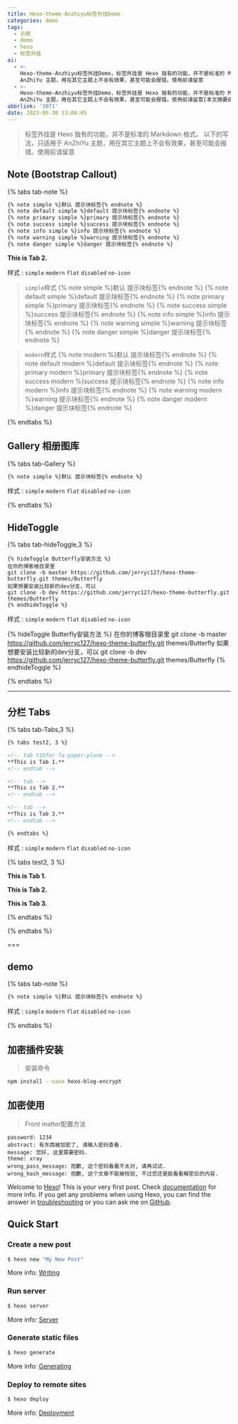 ```yaml
---
title: Hexo-theme-Anzhiyu标签外挂Demo
categories: demo
tags:
  - 示例
  - demo
  - hexo
  - 标签外挂
ai:
  - >-
    Hexo-theme-Anzhiyu标签外挂Demo，标签外挂是 Hexo 独有的功能，并不是标准的 Markdown 格式。 以下的写法，只适用于
    AnZhiYu 主题，用在其它主题上不会有效果，甚至可能会报错。使用前请留意
  - >-
    Hexo-theme-Anzhiyu标签外挂Demo，标签外挂是 Hexo 独有的功能，并不是标准的 Markdown 格式。 以下的写法，只适用于
    AnZhiYu 主题，用在其它主题上不会有效果，甚至可能会报错。使用前请留意[本文摘要由Geek-人工-ChatGPT智能生成。]
abbrlink: '3071'
date: 2023-05-30 13:04:05
---
```


> 标签外挂是 Hexo 独有的功能，并不是标准的 Markdown 格式。 以下的写法，只适用于 AnZhiYu 主题，用在其它主题上不会有效果，甚至可能会报错。使用前请留意

## Note (Bootstrap Callout)

{% tabs tab-note %}

<!-- tab 代码@far fa-paper-plane fa-fw fa-sm -->

```html
{% note simple %}默认 提示块标签{% endnote %}
{% note default simple %}default 提示块标签{% endnote %}
{% note primary simple %}primary 提示块标签{% endnote %}
{% note success simple %}success 提示块标签{% endnote %}
{% note info simple %}info 提示块标签{% endnote %}
{% note warning simple %}warning 提示块标签{% endnote %}
{% note danger simple %}danger 提示块标签{% endnote %}
```

<!-- endtab -->

<!-- tab 参数@fa-solid fa-book -->

**This is Tab 2.**

样式 : `simple` `modern` `flat` `disabled` `no-icon`

<!-- endtab -->

<!-- tab 预览@fa-solid fa-book -->

> `simple`样式
{% note simple %}默认 提示块标签{% endnote %}
{% note default simple %}default 提示块标签{% endnote %}
{% note primary simple %}primary 提示块标签{% endnote %}
{% note success simple %}success 提示块标签{% endnote %}
{% note info simple %}info 提示块标签{% endnote %}
{% note warning simple %}warning 提示块标签{% endnote %}
{% note danger simple %}danger 提示块标签{% endnote %}

> `modern`样式
{% note modern %}默认 提示块标签{% endnote %}
{% note default modern %}default 提示块标签{% endnote %}
{% note primary modern %}primary 提示块标签{% endnote %}
{% note success modern %}success 提示块标签{% endnote %}
{% note info modern %}info 提示块标签{% endnote %}
{% note warning modern %}warning 提示块标签{% endnote %}
{% note danger modern %}danger 提示块标签{% endnote %}

<!-- endtab -->

{% endtabs %}

## Gallery 相册图库

{% tabs tab-Gallery %}

<!-- tab 代码@far fa-paper-plane fa-fw fa-sm -->
```html
{% note simple %}默认 提示块标签{% endnote %}
```
<!-- endtab -->

<!-- tab 参数@fa-solid fa-book -->
样式 : `simple` `modern` `flat` `disabled` `no-icon`
<!-- endtab -->

<!-- tab 预览@fa-solid fa-book -->
<!-- endtab -->
{% endtabs %}

## HideToggle

{% tabs tab-hideToggle,3 %}

<!-- tab 代码@far fa-paper-plane fa-fw fa-sm -->
```
{% hideToggle Butterfly安装方法 %}
在你的博客根目录里
git clone -b master https://github.com/jerryc127/hexo-theme-butterfly.git themes/Butterfly
如果想要安装比较新的dev分支，可以
git clone -b dev https://github.com/jerryc127/hexo-theme-butterfly.git themes/Butterfly
{% endhideToggle %}
```
<!-- endtab -->

<!-- tab 参数@fa-solid fa-book -->
样式 : `simple` `modern` `flat` `disabled` `no-icon`
<!-- endtab -->

<!-- tab 预览@fa-solid fa-book -->
{% hideToggle Butterfly安装方法 %}
在你的博客根目录里
git clone -b master https://github.com/jerryc127/hexo-theme-butterfly.git themes/Butterfly
如果想要安装比较新的dev分支，可以
git clone -b dev https://github.com/jerryc127/hexo-theme-butterfly.git themes/Butterfly
{% endhideToggle %}
<!-- endtab -->
{% endtabs %}

***

## 分栏 Tabs

{% tabs tab-Tabs,3 %}

<!-- tab 代码@far fa-paper-plane fa-fw fa-sm -->
```html
{% tabs test2, 3 %}

<!-- tab t1@far fa-paper-plane -->
**This is Tab 1.**
<!-- endtab -->

<!-- tab -->
**This is Tab 2.**
<!-- endtab -->

<!-- tab -->
**This is Tab 3.**
<!-- endtab -->

{% endtabs %}
```
<!-- endtab -->

<!-- tab 参数@fa-solid fa-book -->
样式 : `simple` `modern` `flat` `disabled` `no-icon`
<!-- endtab -->

<!-- tab 预览@fa-solid fa-book -->
{% tabs test2, 3 %}

<!-- tab t1@far fa-paper-plane fa-fw fa-sm -->
**This is Tab 1.**
<!-- endtab -->

<!-- tab -->
**This is Tab 2.**
<!-- endtab -->

<!-- tab -->
**This is Tab 3.**
<!-- endtab -->

{% endtabs %}
<!-- endtab -->
{% endtabs %}

===

## demo

{% tabs tab-note %}

<!-- tab 代码@far fa-paper-plane fa-fw fa-sm -->
```html
{% note simple %}默认 提示块标签{% endnote %}
```
<!-- endtab -->

<!-- tab 参数@fa-solid fa-book -->
样式 : `simple` `modern` `flat` `disabled` `no-icon`
<!-- endtab -->

<!-- tab 预览@fa-solid fa-book -->
<!-- endtab -->
{% endtabs %}

## 加密插件安装

> 安装命令

```bash
npm install --save hexo-blog-encrypt
```

## 加密使用

> Front matter配置方法

```MD
password: 1234
abstract: 有东西被加密了, 请输入密码查看.
message: 您好, 这里需要密码.
theme: xray
wrong_pass_message: 抱歉, 这个密码看着不太对, 请再试试.
wrong_hash_message: 抱歉, 这个文章不能被校验, 不过您还是能看看解密后的内容.
```

Welcome to [Hexo](https://hexo.io/)! This is your very first post. Check [documentation](https://hexo.io/docs/) for more info. If you get any problems when using Hexo, you can find the answer in [troubleshooting](https://hexo.io/docs/troubleshooting.html) or you can ask me on [GitHub](https://github.com/hexojs/hexo/issues).

## Quick Start

### Create a new post

``` bash
$ hexo new "My New Post"
```

More info: [Writing](https://hexo.io/docs/writing.html)

### Run server

``` bash
$ hexo server
```

More info: [Server](https://hexo.io/docs/server.html)

### Generate static files

``` bash
$ hexo generate
```

More info: [Generating](https://hexo.io/docs/generating.html)

### Deploy to remote sites

``` bash
$ hexo deploy
```

More info: [Deployment](https://hexo.io/docs/one-command-deployment.html)

